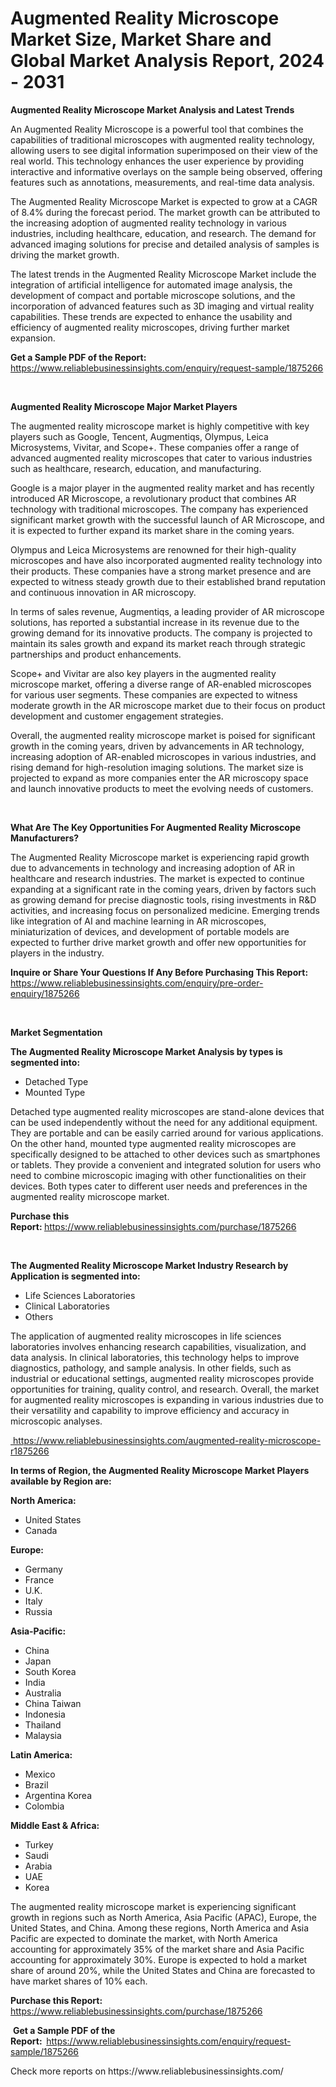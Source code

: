 <p><h1>Augmented Reality Microscope Market Size, Market Share and Global Market Analysis Report, 2024 - 2031</h1></p><p><strong>Augmented Reality Microscope Market Analysis and Latest Trends</strong></p>
<p><p>An Augmented Reality Microscope is a powerful tool that combines the capabilities of traditional microscopes with augmented reality technology, allowing users to see digital information superimposed on their view of the real world. This technology enhances the user experience by providing interactive and informative overlays on the sample being observed, offering features such as annotations, measurements, and real-time data analysis.</p><p>The Augmented Reality Microscope Market is expected to grow at a CAGR of 8.4% during the forecast period. The market growth can be attributed to the increasing adoption of augmented reality technology in various industries, including healthcare, education, and research. The demand for advanced imaging solutions for precise and detailed analysis of samples is driving the market growth.</p><p>The latest trends in the Augmented Reality Microscope Market include the integration of artificial intelligence for automated image analysis, the development of compact and portable microscope solutions, and the incorporation of advanced features such as 3D imaging and virtual reality capabilities. These trends are expected to enhance the usability and efficiency of augmented reality microscopes, driving further market expansion.</p></p>
<p><strong>Get a Sample PDF of the Report:&nbsp;</strong> <a href="https://www.reliablebusinessinsights.com/enquiry/request-sample/1875266">https://www.reliablebusinessinsights.com/enquiry/request-sample/1875266</a></p>
<p>&nbsp;</p>
<p><strong>Augmented Reality Microscope Major Market Players</strong></p>
<p><p>The augmented reality microscope market is highly competitive with key players such as Google, Tencent, Augmentiqs, Olympus, Leica Microsystems, Vivitar, and Scope+. These companies offer a range of advanced augmented reality microscopes that cater to various industries such as healthcare, research, education, and manufacturing.</p><p>Google is a major player in the augmented reality market and has recently introduced AR Microscope, a revolutionary product that combines AR technology with traditional microscopes. The company has experienced significant market growth with the successful launch of AR Microscope, and it is expected to further expand its market share in the coming years.</p><p>Olympus and Leica Microsystems are renowned for their high-quality microscopes and have also incorporated augmented reality technology into their products. These companies have a strong market presence and are expected to witness steady growth due to their established brand reputation and continuous innovation in AR microscopy.</p><p>In terms of sales revenue, Augmentiqs, a leading provider of AR microscope solutions, has reported a substantial increase in its revenue due to the growing demand for its innovative products. The company is projected to maintain its sales growth and expand its market reach through strategic partnerships and product enhancements.</p><p>Scope+ and Vivitar are also key players in the augmented reality microscope market, offering a diverse range of AR-enabled microscopes for various user segments. These companies are expected to witness moderate growth in the AR microscope market due to their focus on product development and customer engagement strategies.</p><p>Overall, the augmented reality microscope market is poised for significant growth in the coming years, driven by advancements in AR technology, increasing adoption of AR-enabled microscopes in various industries, and rising demand for high-resolution imaging solutions. The market size is projected to expand as more companies enter the AR microscopy space and launch innovative products to meet the evolving needs of customers.</p></p>
<p>&nbsp;</p>
<p><strong>What Are The Key Opportunities For Augmented Reality Microscope Manufacturers?</strong></p>
<p><p>The Augmented Reality Microscope market is experiencing rapid growth due to advancements in technology and increasing adoption of AR in healthcare and research industries. The market is expected to continue expanding at a significant rate in the coming years, driven by factors such as growing demand for precise diagnostic tools, rising investments in R&D activities, and increasing focus on personalized medicine. Emerging trends like integration of AI and machine learning in AR microscopes, miniaturization of devices, and development of portable models are expected to further drive market growth and offer new opportunities for players in the industry.</p></p>
<p><strong>Inquire or Share Your Questions If Any Before Purchasing This Report:</strong> <a href="https://www.reliablebusinessinsights.com/enquiry/pre-order-enquiry/1875266">https://www.reliablebusinessinsights.com/enquiry/pre-order-enquiry/1875266</a></p>
<p>&nbsp;</p>
<p><strong>Market Segmentation</strong></p>
<p><strong>The Augmented Reality Microscope Market Analysis by types is segmented into:</strong></p>
<p><ul><li>Detached Type</li><li>Mounted Type</li></ul></p>
<p><p>Detached type augmented reality microscopes are stand-alone devices that can be used independently without the need for any additional equipment. They are portable and can be easily carried around for various applications. On the other hand, mounted type augmented reality microscopes are specifically designed to be attached to other devices such as smartphones or tablets. They provide a convenient and integrated solution for users who need to combine microscopic imaging with other functionalities on their devices. Both types cater to different user needs and preferences in the augmented reality microscope market.</p></p>
<p><strong>Purchase this Report:&nbsp;</strong><a href="https://www.reliablebusinessinsights.com/purchase/1875266">https://www.reliablebusinessinsights.com/purchase/1875266</a></p>
<p>&nbsp;</p>
<p><strong>The Augmented Reality Microscope Market Industry Research by Application is segmented into:</strong></p>
<p><ul><li>Life Sciences Laboratories</li><li>Clinical Laboratories</li><li>Others</li></ul></p>
<p><p>The application of augmented reality microscopes in life sciences laboratories involves enhancing research capabilities, visualization, and data analysis. In clinical laboratories, this technology helps to improve diagnostics, pathology, and sample analysis. In other fields, such as industrial or educational settings, augmented reality microscopes provide opportunities for training, quality control, and research. Overall, the market for augmented reality microscopes is expanding in various industries due to their versatility and capability to improve efficiency and accuracy in microscopic analyses.</p></p>
<p><a href="https://www.reliablebusinessinsights.com/augmented-reality-microscope-r1875266">&nbsp;https://www.reliablebusinessinsights.com/augmented-reality-microscope-r1875266</a></p>
<p><strong>In terms of Region, the Augmented Reality Microscope Market Players available by Region are:</strong></p>
<p>
    <p> <strong> North America: </strong>
        <ul>
            <li>United States</li>
            <li>Canada</li>
        </ul>
        </p> 
    <p> <strong> Europe: </strong>
        <ul>
            <li>Germany</li>
            <li>France</li>
            <li>U.K.</li>
            <li>Italy</li>
            <li>Russia</li>
        </ul>
        </p> 
    <p> <strong> Asia-Pacific: </strong>
        <ul>
            <li>China</li>
            <li>Japan</li>
            <li>South Korea</li>
            <li>India</li>
            <li>Australia</li>
            <li>China Taiwan</li>
            <li>Indonesia</li>
            <li>Thailand</li>
            <li>Malaysia</li>
        </ul>
        </p> 
    <p> <strong> Latin America: </strong>
        <ul>
            <li>Mexico</li>
            <li>Brazil</li>
            <li>Argentina Korea</li>
            <li>Colombia</li>
        </ul>
        </p> 
    <p> <strong> Middle East & Africa: </strong>
        <ul>
            <li>Turkey</li>
            <li>Saudi</li>
            <li>Arabia</li>
            <li>UAE</li>
            <li>Korea</li>
        </ul>
    </p>
    </p>
<p><p>The augmented reality microscope market is experiencing significant growth in regions such as North America, Asia Pacific (APAC), Europe, the United States, and China. Among these regions, North America and Asia Pacific are expected to dominate the market, with North America accounting for approximately 35% of the market share and Asia Pacific accounting for approximately 30%. Europe is expected to hold a market share of around 20%, while the United States and China are forecasted to have market shares of 10% each.</p></p>
<p><strong>Purchase this Report: </strong><a href="https://www.reliablebusinessinsights.com/purchase/1875266">https://www.reliablebusinessinsights.com/purchase/1875266</a></p>
<p>&nbsp;<strong>Get a Sample PDF of the Report:&nbsp;&nbsp;</strong><a href="https://www.reliablebusinessinsights.com/enquiry/request-sample/1875266">https://www.reliablebusinessinsights.com/enquiry/request-sample/1875266</a></p>
<p><strong></strong></p>
<p>Check more reports on https://www.reliablebusinessinsights.com/</p>